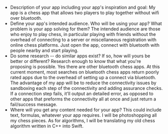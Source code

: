 * Description of your app including your app's inspiration and goal:
My app is a chess app that allows two players to play together without wifi over bluetooth. 
* Define your app's intended audience. Who will be using your app? What problem is your app solving for them?
The intended audience are those who enjoy to play chess, in particular playing with friends without the overhead of connecting to a server or miscellaneous registration with online chess platforms. Just open the app, connect with bluetooth with people nearby and start playing.
* Do some research -- do similar apps exist? If so, how will yours be better or different? Research enough to know that what you're proposing is possible.
Yes there are other bluetooth chess apps. At this current moment, most searches on bluetooth chess apps return poorly rated apps due to the overhead of setting up a connect via bluetooth. The advantage of my app will be to reduce the connectivity issues by sandboxing each step of the connectivity and adding assurance checks. If a connection step fails, it’ll output an detailed error, as opposed to other apps that preforms the connectivity all at once and just return a fail/success message.
* Where will you get any content needed for your app? This could include text, formulas, whatever your app requires.
I will be photoshopping all my chess pieces. As for algorithms, I will be translating my old chess algorithm written in C++ into Swift.  
